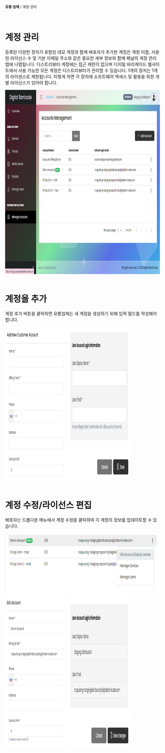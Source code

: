 <small><b>유통 업체</b> / 계정 관리</small>

<br />
<h1>계정 관리</h1>
<div class="description">
    <p>
        등록된 다양한 장치가 포함된 데모 계정과 함께 배포자가 추가한 계정은 계정 이름, 사용된 라이선스 수 및 기본 이메일 주소와 같은 중요한 세부 정보와 함께 패널의 계정 관리 탭에 나열됩니다. 디스트리뷰터 계정에는 접근 제한이 없으며 디지털 바리케이드 웹사이트에서 사용 가능한 모든 계정은 디스트리뷰터가 관리할 수 있습니다. 1개의 장치는 1개의 라이센스로 제한됩니다. 이렇게 하면 각 장치에 소프트웨어 액세스 및 활용을 위한 개별 라이선스가 있어야 합니다.
    </p>
    <img src="./images/accManage.png" alt="list_of_devices"  width="100%" height="600">
</div>

<br />
<h1>계정을 추가</h1>
<div class="description">
    <p>
        계정 추가 버튼을 클릭하면 유통업체는 새 계정을 생성하기 위해 입력 필드를 작성해야 합니다.
    </p>
    <img src="./images/addCus1.png" alt="list_of_devices"  width="40%" height="500">
    <img src="./images/addCus2.png" alt="list_of_devices"  width="40%" height="500">
</div>

<br />
<h1>계정 수정/라이선스 편집</h1>
<div class="description">
    <p>
        배포자는 드롭다운 메뉴에서 계정 수정을 클릭하여 각 계정의 정보를 업데이트할 수 있습니다.
    </p>
    <img src="./images/editCus1.png" alt="list_of_devices"  width="100%" height="200">
    <img src="./images/editCus2.png" alt="list_of_devices"  width="40%" height="500">
    <img src="./images/editCus3.png" alt="list_of_devices"  width="40%" height="500">
</div>

